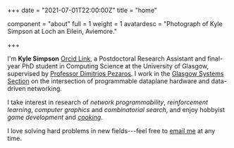 +++
date = "2021-07-01T22:00:00Z"
title = "home"

component = "about"
full = 1
weight = 1
avatardesc = "Photograph of Kyle Simpson at Loch an Eilein, Aviemore."

+++

I'm **Kyle Simpson** [Orcid Link](https://orcid.org/0000-0001-8068-9909), a Postdoctoral Research Assistant and final-year PhD student in Computing Science at the University of Glasgow, supervised by [Professor Dimitrios Pezaros](https://www.gla.ac.uk/schools/computing/staff/dimitriospezaros/).
I work in the [Glasgow Systems Section](https://www.gla.ac.uk/schools/computing/research/researchsections/systems-section/) on the intersection of programmable dataplane hardware and data-driven networking.

I take interest in research of *network programmability*, *reinforcement learning*, *computer graphics* and *combinatorial search*, and enjoy hobbyist *game development* and [*cooking*](/recipe).

I love solving hard problems in new fields---feel free to [email me](mailto:kyleandrew.simpson@gmail.com) at any time.
